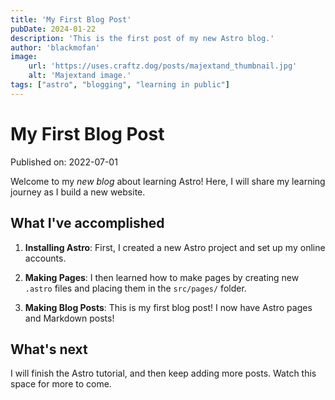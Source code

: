 ```yaml
---
title: 'My First Blog Post'
pubDate: 2024-01-22
description: 'This is the first post of my new Astro blog.'
author: 'blackmofan'
image:
    url: 'https://uses.craftz.dog/posts/majextand_thumbnail.jpg'
    alt: 'Majextand image.'
tags: ["astro", "blogging", "learning in public"]
---
```

# My First Blog Post

Published on: 2022-07-01

Welcome to my _new blog_ about learning Astro! Here, I will share my learning journey as I build a new website.

## What I've accomplished

1. **Installing Astro**: First, I created a new Astro project and set up my online accounts.

2. **Making Pages**: I then learned how to make pages by creating new `.astro` files and placing them in the `src/pages/` folder.

3. **Making Blog Posts**: This is my first blog post! I now have Astro pages and Markdown posts!

## What's next

I will finish the Astro tutorial, and then keep adding more posts. Watch this space for more to come.